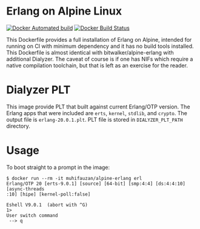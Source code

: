 # Erlang on Alpine Linux

[![Docker Automated build](https://img.shields.io/docker/automated/muhifauzan/alpine-erlang.svg)](https://hub.docker.com/r/muhifauzan/alpine-erlang/)
[![Docker Build Status](https://img.shields.io/docker/build/muhifauzan/alpine-erlang.svg)](https://hub.docker.com/r/muhifauzan/alpine-erlang/builds/)

This Dockerfile provides a full installation of Erlang on Alpine, intended for
running on CI with minimum dependency and it has no build tools installed. This
Dockerfile is almost identical with bitwalker/alpine-erlang with additional
Dialyzer. The caveat of course is if one has NIFs which require a native
compilation toolchain, but that is left as an exercise for the reader.

# Dialyzer PLT

This image provide PLT that built against current Erlang/OTP version. The Erlang
apps that were included are `erts`, `kernel`, `stdlib`, and `crypto`. The output
file is `erlang-20.0.1.plt`. PLT file is stored in `DIALYZER_PLT_PATH` directory.


# Usage

To boot straight to a prompt in the image:

```shell
$ docker run --rm -it muhifauzan/alpine-erlang erl
Erlang/OTP 20 [erts-9.0.1] [source] [64-bit] [smp:4:4] [ds:4:4:10] [async-threads
:10] [hipe] [kernel-poll:false]

Eshell V9.0.1  (abort with ^G)
1>
User switch command
 --> q
```

<!--  LocalWords:  bitwalker
 -->
